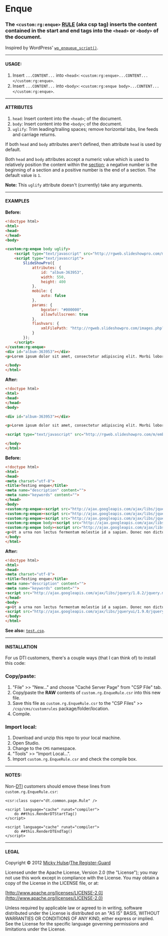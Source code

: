 # Enque

### The `<custom:rg:enque>` [RULE](http://docs.intersystems.com/cache20091/csp/docbook/DocBook.UI.Page.cls?KEY=GCSP_customtags) (aka csp tag) inserts the content contained in the start and end tags into the `<head>` or `<body>` of the document.

Inspired by WordPress' [`wp_enqueue_script()`](http://codex.wordpress.org/Function_Reference/wp_enqueue_script).

---

#### USAGE:

1. Insert `...CONTENT...` into `<head>`: `<custom:rg:enque>...CONTENT...</custom:rg:enque>`.
2. Insert `...CONTENT...` into `<body>`: `<custom:rg:enque body>...CONTENT...</custom:rg:enque>`.

---

#### ATTRIBUTES

1. `head`: Insert content into the `<head>`; of the document.
2. `body`: Insert content into the `<body>`; of the document.
3. `uglify`: Trim leading/trailing spaces; remove horizontal tabs, line feeds and carriage returns.

If both `head` and `body` attributes aren't defined, then attribute `head` is used by default.

Both `head` and `body` attributes accept a numeric value which is used to relatively position the content within the [section](http://docs.intersystems.com/cache20091/csp/docbook/DocBook.UI.Page.cls?KEY=RCSP_CSP_SECTION); a negative number is the beginning of a section and a positive number is the end of a section. The default value is `1`.

**Note:** This `uglify` attribute doesn't (currently) take any arguments.

---

#### EXAMPLES

**Before:**

```html
<!doctype html>
<html>
<head>
</head>
<body>

<custom:rg:enque body uglify>
	<script type="text/javascript" src="http://rgweb.slideshowpro.com/m/embed.js"></script>
	<script type="text/javascript">
		SlideShowPro({
			attributes: {
				id: "album-363953",
				width: 550,
				height: 400
			},
			mobile: {
				auto: false
			},
			params: {
				bgcolor: "#000000",
				allowfullscreen: true
			},
			flashvars: {
				xmlFilePath: "http://rgweb.slideshowpro.com/images.php?album=363953"
			}
		});
	</script>
</custom:rg:enque>
<div id="album-363953"></div>
<p>Lorem ipsum dolor sit amet, consectetur adipiscing elit. Morbi lobortis elit dapibus eros ornare et venenatis turpis fermentum. Integer dictum, ipsum a dapibus gravida, arcu lorem blandit eros, sit amet commodo est sapien in velit. In hac habitasse platea dictumst. Sed lorem tortor, cursus accumsan iaculis sit amet, gravida eu nisl. Suspendisse potenti. Quisque in bibendum mauris. Pellentesque aliquet, velit eu congue placerat, metus nibh ornare neque, et lacinia libero odio at nunc. Curabitur lobortis consequat purus nec vulputate. Integer condimentum ullamcorper dictum. Nam eget nulla tortor. In eros nisl, lacinia ac ultrices ac, pulvinar vitae mi. Sed luctus, ipsum eu mollis venenatis, massa leo hendrerit elit, non dignissim lorem risus at quam. Curabitur cursus tincidunt nibh, at egestas nisl tempus ut. Cras condimentum dui a leo sodales vehicula.</p>

</body>
</html>
```

**After:**

```html
<!doctype html>
<html>
<head>
</head>
<body>

<div id="album-363953"></div>

<p>Lorem ipsum dolor sit amet, consectetur adipiscing elit. Morbi lobortis elit dapibus eros ornare et venenatis turpis fermentum. Integer dictum, ipsum a dapibus gravida, arcu lorem blandit eros, sit amet commodo est sapien in velit. In hac habitasse platea dictumst. Sed lorem tortor, cursus accumsan iaculis sit amet, gravida eu nisl. Suspendisse potenti. Quisque in bibendum mauris. Pellentesque aliquet, velit eu congue placerat, metus nibh ornare neque, et lacinia libero odio at nunc. Curabitur lobortis consequat purus nec vulputate. Integer condimentum ullamcorper dictum. Nam eget nulla tortor. In eros nisl, lacinia ac ultrices ac, pulvinar vitae mi. Sed luctus, ipsum eu mollis venenatis, massa leo hendrerit elit, non dignissim lorem risus at quam. Curabitur cursus tincidunt nibh, at egestas nisl tempus ut. Cras condimentum dui a leo sodales vehicula.</p>

<script type="text/javascript" src="http://rgweb.slideshowpro.com/m/embed.js"></script><script type="text/javascript">SlideShowPro({attributes: {id: "album-363953",width: 550,height: 400},mobile: {auto: false},params: {bgcolor: "#000000",allowfullscreen: true},flashvars: {xmlFilePath: "http://rgweb.slideshowpro.com/images.php?album=363953"}});</script>

</body>
</html>
```

**Before:**

```html
<!doctype html>
<html>
<head>
<meta charset="utf-8">
<title>Testing enque</title>
<meta name="description" content="">
<meta name="keywords" content="">
</head>
<body>
<custom:rg:enque><script src="http://ajax.googleapis.com/ajax/libs/jquery/1.8.2/jquery.min.js"></script></custom:rg:enque>
<custom:rg:enque><script src="http://ajax.googleapis.com/ajax/libs/jquery/1.8.2/jquery.min.js"></script></custom:rg:enque>
<custom:rg:enque><script src="http://ajax.googleapis.com/ajax/libs/jquery/1.8.2/jquery.min.js"></script></custom:rg:enque>
<custom:rg:enque body><script src="http://ajax.googleapis.com/ajax/libs/jqueryui/1.9.0/jquery-ui.min.js"></script></custom:rg:enque>
<custom:rg:enque body><script src="http://ajax.googleapis.com/ajax/libs/jqueryui/1.9.0/jquery-ui.min.js"></script></custom:rg:enque>
<p>Ut a urna non lectus fermentum molestie id a sapien. Donec non dictum nulla. Aliquam gravida eleifend nisl sed consectetur. Pellentesque et varius neque. Aliquam eu eros est. Proin sed nibh nec neque adipiscing lacinia et eu ante. Suspendisse porta vehicula orci sit amet posuere. Pellentesque habitant morbi tristique senectus et netus et malesuada fames ac turpis egestas. Suspendisse euismod ipsum at eros fringilla elementum. Quisque eu leo arcu, tempus sodales tellus. Phasellus eleifend arcu ac est volutpat aliquam. Donec egestas, tortor eu mollis iaculis, est metus commodo mi, non semper enim metus dignissim augue. Sed auctor sollicitudin purus, id volutpat risus iaculis vitae. Suspendisse sodales tristique vestibulum. Nam purus turpis, convallis at consequat a, malesuada eu orci. Sed euismod posuere augue a scelerisque.</p>
</body>
</html>
```

**After:**

```html
<!doctype html>
<html>
<head>
<meta charset="utf-8">
<title>Testing enque</title>
<meta name="description" content="">
<meta name="keywords" content="">
<script src="http://ajax.googleapis.com/ajax/libs/jquery/1.8.2/jquery.min.js"></script>
</head>
<body>
<p>Ut a urna non lectus fermentum molestie id a sapien. Donec non dictum nulla. Aliquam gravida eleifend nisl sed consectetur. Pellentesque et varius neque. Aliquam eu eros est. Proin sed nibh nec neque adipiscing lacinia et eu ante. Suspendisse porta vehicula orci sit amet posuere. Pellentesque habitant morbi tristique senectus et netus et malesuada fames ac turpis egestas. Suspendisse euismod ipsum at eros fringilla elementum. Quisque eu leo arcu, tempus sodales tellus. Phasellus eleifend arcu ac est volutpat aliquam. Donec egestas, tortor eu mollis iaculis, est metus commodo mi, non semper enim metus dignissim augue. Sed auctor sollicitudin purus, id volutpat risus iaculis vitae. Suspendisse sodales tristique vestibulum. Nam purus turpis, convallis at consequat a, malesuada eu orci. Sed euismod posuere augue a scelerisque.</p>
<script src="http://ajax.googleapis.com/ajax/libs/jqueryui/1.9.0/jquery-ui.min.js"></script>
</body>
</html>
```

**See also:** [`test.csp`](https://github.com/registerguard/csp-enque/blob/master/enque/test.csp).

---

#### INSTALLATION

For us DTI customers, there's a couple ways (that I can think of) to install this code:

### Copy/paste:

1. "File" >> "New..." and choose "Caché Server Page" from "CSP File" tab.
2. Copy/paste the **RAW** contents of `custom.rg.EnqueRule.csr` into this new file.
9. Save this file as `custom.rg.EnqueRule.csr` to the "CSP Files" >> `/csp/cms/customrules` package/folder/location.
10. Compile.

### Import local:

1. Download and unzip this repo to your local machine.
2. Open Studio.
3. Change to the `CMS` namespace.
4. "Tools" >> "Import Local...".
5. Import `custom.rg.EnqueRule.csr` and check the compile box.

---

#### NOTES:

Non-[DTI](http://www.dtint.com/) customers should emove these lines from `custom.rg.EnqueRule.csr`:

```
<csr:class super="dt.common.page.Rule" />
```

```
<script language="cache" runat="compiler">
	do ##this.RenderDTStartTag()
</script>
```

```
<script language="cache" runat="compiler">
	do ##this.RenderDTEndTag()
</script>
```

---

#### LEGAL

Copyright © 2012 [Micky Hulse](http://hulse.me)/[The Register-Guard](http://www.registerguard.com)

Licensed under the Apache License, Version 2.0 (the "License"); you may not use this work except in compliance with the License. You may obtain a copy of the License in the LICENSE file, or at:

[http://www.apache.org/licenses/LICENSE-2.0](http://www.apache.org/licenses/LICENSE-2.0)

Unless required by applicable law or agreed to in writing, software distributed under the License is distributed on an "AS IS" BASIS, WITHOUT WARRANTIES OR CONDITIONS OF ANY KIND, either express or implied. See the License for the specific language governing permissions and limitations under the License.